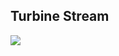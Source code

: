 ## Turbine Stream
>

![](https://docs.spring.io/spring-cloud-stream/docs/current/reference/htmlsingle/images/SCSt-with-binder.png)
